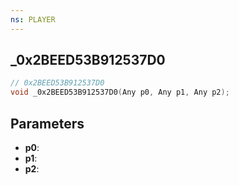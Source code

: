 ```yaml
---
ns: PLAYER
---
```

## _0x2BEED53B912537D0

```c
// 0x2BEED53B912537D0
void _0x2BEED53B912537D0(Any p0, Any p1, Any p2);
```

## Parameters
* **p0**:
* **p1**:
* **p2**:

